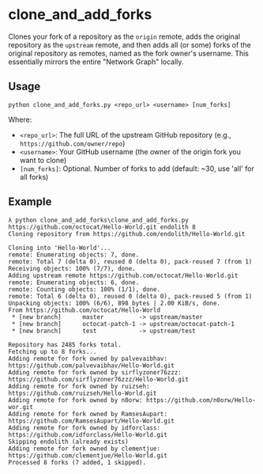 # clone_and_add_forks

Clones your fork of a repository as the `origin` remote, adds the original repository as the `upstream` remote, and then adds all (or some) forks of the original repository as remotes, named as the fork owner's username.  This essentially mirrors the entire "Network Graph" locally.

## Usage

```shell
python clone_and_add_forks.py <repo_url> <username> [num_forks]
```

Where:

- `<repo_url>`: The full URL of the upstream GitHub repository (e.g., `https://github.com/owner/repo`)
- `<username>`: Your GitHub username (the owner of the origin fork you want to clone)
- `[num_forks]`: Optional. Number of forks to add (default: ~30, use 'all' for all forks)

## Example

```shell
λ python clone_and_add_forks\clone_and_add_forks.py https://github.com/octocat/Hello-World.git endolith 8
Cloning repository from https://github.com/endolith/Hello-World.git

Cloning into 'Hello-World'...
remote: Enumerating objects: 7, done.
remote: Total 7 (delta 0), reused 0 (delta 0), pack-reused 7 (from 1)
Receiving objects: 100% (7/7), done.
Adding upstream remote https://github.com/octocat/Hello-World.git
remote: Enumerating objects: 6, done.
remote: Counting objects: 100% (1/1), done.
remote: Total 6 (delta 0), reused 0 (delta 0), pack-reused 5 (from 1)
Unpacking objects: 100% (6/6), 898 bytes | 2.00 KiB/s, done.
From https://github.com/octocat/Hello-World
 * [new branch]      master          -> upstream/master
 * [new branch]      octocat-patch-1 -> upstream/octocat-patch-1
 * [new branch]      test            -> upstream/test

Repository has 2485 forks total.
Fetching up to 8 forks...
Adding remote for fork owned by palvevaibhav: https://github.com/palvevaibhav/Hello-World.git
Adding remote for fork owned by sirflyzoner76zzz: https://github.com/sirflyzoner76zzz/Hello-World.git
Adding remote for fork owned by ruizseh: https://github.com/ruizseh/Hello-World.git
Adding remote for fork owned by n0orw: https://github.com/n0orw/Hello-wor.git
Adding remote for fork owned by RamsesAupart: https://github.com/RamsesAupart/Hello-World.git
Adding remote for fork owned by idforclass: https://github.com/idforclass/Hello-World.git
Skipping endolith (already exists)
Adding remote for fork owned by clementjue: https://github.com/clementjue/Hello-World.git
Processed 8 forks (7 added, 1 skipped).
```
